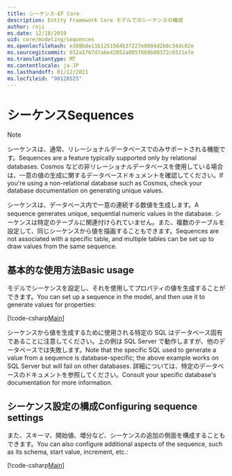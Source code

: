 ```yaml
---
title: シーケンス-EF Core
description: Entity Framework Core モデルでのシーケンスの構成
author: roji
ms.date: 12/18/2019
uid: core/modeling/sequences
ms.openlocfilehash: e388bde11b1251564b37227e8884d2b8c34dc02e
ms.sourcegitcommit: 032a1767d7a6e42052a005f660b80372c6521e7e
ms.translationtype: MT
ms.contentlocale: ja-JP
ms.lasthandoff: 01/12/2021
ms.locfileid: "98128525"
---
```

# <a name="sequences"></a><span data-ttu-id="5d468-103">シーケンス</span><span class="sxs-lookup"><span data-stu-id="5d468-103">Sequences</span></span>

> [!NOTE]
> <span data-ttu-id="5d468-104">シーケンスは、通常、リレーショナルデータベースでのみサポートされる機能です。</span><span class="sxs-lookup"><span data-stu-id="5d468-104">Sequences are a feature typically supported only by relational databases.</span></span> <span data-ttu-id="5d468-105">Cosmos などの非リレーショナルデータベースを使用している場合は、一意の値の生成に関するデータベースドキュメントを確認してください。</span><span class="sxs-lookup"><span data-stu-id="5d468-105">If you're using a non-relational database such as Cosmos, check your database documentation on generating unique values.</span></span>

<span data-ttu-id="5d468-106">シーケンスは、データベース内で一意の連続する数値を生成します。</span><span class="sxs-lookup"><span data-stu-id="5d468-106">A sequence generates unique, sequential numeric values in the database.</span></span> <span data-ttu-id="5d468-107">シーケンスは特定のテーブルに関連付けられていません。また、複数のテーブルを設定して、同じシーケンスから値を描画することもできます。</span><span class="sxs-lookup"><span data-stu-id="5d468-107">Sequences are not associated with a specific table, and multiple tables can be set up to draw values from the same sequence.</span></span>

## <a name="basic-usage"></a><span data-ttu-id="5d468-108">基本的な使用方法</span><span class="sxs-lookup"><span data-stu-id="5d468-108">Basic usage</span></span>

<span data-ttu-id="5d468-109">モデルでシーケンスを設定し、それを使用してプロパティの値を生成することができます。</span><span class="sxs-lookup"><span data-stu-id="5d468-109">You can set up a sequence in the model, and then use it to generate values for properties:</span></span>

[!code-csharp[Main](../../../samples/core/Modeling/FluentAPI/Sequence.cs?name=Sequence&highlight=3,7)]

<span data-ttu-id="5d468-110">シーケンスから値を生成するために使用される特定の SQL はデータベース固有であることに注意してください。上の例は SQL Server で動作しますが、他のデータベースでは失敗します。</span><span class="sxs-lookup"><span data-stu-id="5d468-110">Note that the specific SQL used to generate a value from a sequence is database-specific; the above example works on SQL Server but will fail on other databases.</span></span> <span data-ttu-id="5d468-111">詳細については、特定のデータベースのドキュメントを参照してください。</span><span class="sxs-lookup"><span data-stu-id="5d468-111">Consult your specific database's documentation for more information.</span></span>

## <a name="configuring-sequence-settings"></a><span data-ttu-id="5d468-112">シーケンス設定の構成</span><span class="sxs-lookup"><span data-stu-id="5d468-112">Configuring sequence settings</span></span>

<span data-ttu-id="5d468-113">また、スキーマ、開始値、増分など、シーケンスの追加の側面を構成することもできます。</span><span class="sxs-lookup"><span data-stu-id="5d468-113">You can also configure additional aspects of the sequence, such as its schema, start value, increment, etc.:</span></span>

[!code-csharp[Main](../../../samples/core/Modeling/FluentAPI/SequenceConfiguration.cs?name=SequenceConfiguration&highlight=3-5)]
